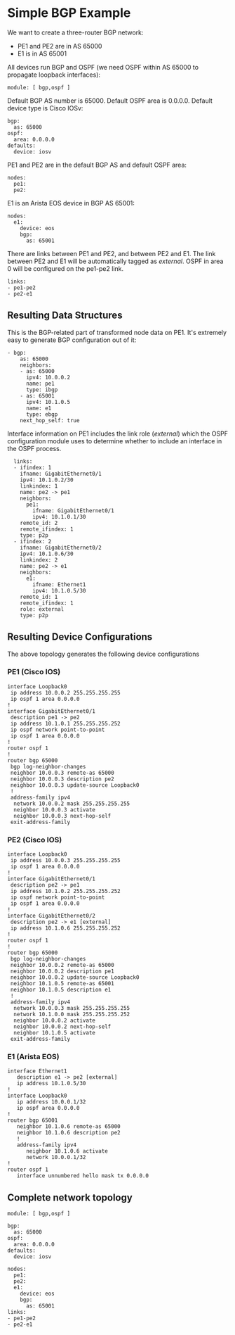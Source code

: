 # Simple BGP Example

We want to create a three-router BGP network:

* PE1 and PE2 are in AS 65000
* E1 is in AS 65001

All devices run BGP and OSPF (we need OSPF within AS 65000 to propagate loopback interfaces):

```
module: [ bgp,ospf ]
```

Default BGP AS number is 65000. Default OSPF area is 0.0.0.0. Default device type is Cisco IOSv:

```
bgp:
  as: 65000 
ospf:
  area: 0.0.0.0
defaults:
  device: iosv
```

PE1 and PE2 are in the default BGP AS and default OSPF area:

```
nodes:
  pe1:
  pe2:
```

E1 is an Arista EOS device in BGP AS 65001:

```
nodes:
  e1:
    device: eos
    bgp:
      as: 65001 
```

There are links between PE1 and PE2, and between PE2 and E1. The link between PE2 and E1 will be automatically tagged as *external*. OSPF in area 0 will be configured on the pe1-pe2 link.

```
links:
- pe1-pe2
- pe2-e1
```


## Resulting Data Structures

This is the BGP-related part of transformed node data on PE1. It's extremely easy to generate BGP configuration out of it:

```
- bgp:
    as: 65000
    neighbors:
    - as: 65000
      ipv4: 10.0.0.2
      name: pe1
      type: ibgp
    - as: 65001
      ipv4: 10.1.0.5
      name: e1
      type: ebgp
    next_hop_self: true
```

Interface information on PE1 includes the link role (*external*) which the OSPF configuration module uses to determine whether to include an interface in the OSPF process.

```
  links:
  - ifindex: 1
    ifname: GigabitEthernet0/1
    ipv4: 10.1.0.2/30
    linkindex: 1
    name: pe2 -> pe1
    neighbors:
      pe1:
        ifname: GigabitEthernet0/1
        ipv4: 10.1.0.1/30
    remote_id: 2
    remote_ifindex: 1
    type: p2p
  - ifindex: 2
    ifname: GigabitEthernet0/2
    ipv4: 10.1.0.6/30
    linkindex: 2
    name: pe2 -> e1
    neighbors:
      e1:
        ifname: Ethernet1
        ipv4: 10.1.0.5/30
    remote_id: 1
    remote_ifindex: 1
    role: external
    type: p2p
```

## Resulting Device Configurations

The above topology generates the following device configurations

### PE1 (Cisco IOS)

```
interface Loopback0
 ip address 10.0.0.2 255.255.255.255
 ip ospf 1 area 0.0.0.0
!
interface GigabitEthernet0/1
 description pe1 -> pe2
 ip address 10.1.0.1 255.255.255.252
 ip ospf network point-to-point
 ip ospf 1 area 0.0.0.0
!
router ospf 1
!
router bgp 65000
 bgp log-neighbor-changes
 neighbor 10.0.0.3 remote-as 65000
 neighbor 10.0.0.3 description pe2
 neighbor 10.0.0.3 update-source Loopback0
 !
 address-family ipv4
  network 10.0.0.2 mask 255.255.255.255
  neighbor 10.0.0.3 activate
  neighbor 10.0.0.3 next-hop-self
 exit-address-family
 ```

### PE2 (Cisco IOS)

```
interface Loopback0
 ip address 10.0.0.3 255.255.255.255
 ip ospf 1 area 0.0.0.0
!
interface GigabitEthernet0/1
 description pe2 -> pe1
 ip address 10.1.0.2 255.255.255.252
 ip ospf network point-to-point
 ip ospf 1 area 0.0.0.0
!
interface GigabitEthernet0/2
 description pe2 -> e1 [external]
 ip address 10.1.0.6 255.255.255.252
!
router ospf 1
!
router bgp 65000
 bgp log-neighbor-changes
 neighbor 10.0.0.2 remote-as 65000
 neighbor 10.0.0.2 description pe1
 neighbor 10.0.0.2 update-source Loopback0
 neighbor 10.1.0.5 remote-as 65001
 neighbor 10.1.0.5 description e1
 !
 address-family ipv4
  network 10.0.0.3 mask 255.255.255.255
  network 10.1.0.0 mask 255.255.255.252
  neighbor 10.0.0.2 activate
  neighbor 10.0.0.2 next-hop-self
  neighbor 10.1.0.5 activate
 exit-address-family
```

### E1 (Arista EOS)

```
interface Ethernet1
   description e1 -> pe2 [external]
   ip address 10.1.0.5/30
!
interface Loopback0
   ip address 10.0.0.1/32
   ip ospf area 0.0.0.0
!
router bgp 65001
   neighbor 10.1.0.6 remote-as 65000
   neighbor 10.1.0.6 description pe2
   !
   address-family ipv4
      neighbor 10.1.0.6 activate
      network 10.0.0.1/32
!
router ospf 1
   interface unnumbered hello mask tx 0.0.0.0
```

## Complete network topology

```
module: [ bgp,ospf ]

bgp:
  as: 65000
ospf:
  area: 0.0.0.0
defaults:
  device: iosv

nodes:
  pe1:
  pe2:
  e1:
    device: eos
    bgp:
      as: 65001
links:
- pe1-pe2
- pe2-e1
```
